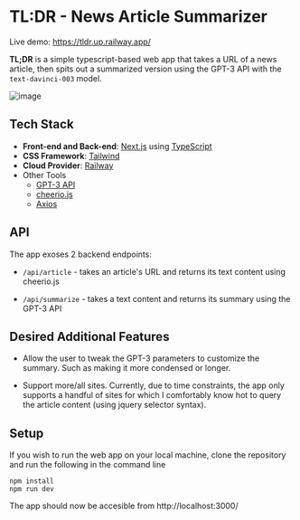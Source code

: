 # TL:DR - News Article Summarizer

Live demo: https://tldr.up.railway.app/

**TL;DR** is a simple typescript-based web app that takes a URL of a news article, then spits out a summarized version using the GPT-3 API with the `text-davinci-003` model.

![image](https://user-images.githubusercontent.com/18186677/209426410-31507871-f029-4e2c-8d1a-636cae7bd62c.png)

## Tech Stack

- **Front-end and Back-end**: [Next.js](https://nextjs.org/) using [TypeScript](https://www.typescriptlang.org/)
- **CSS Framework**: [Tailwind](https://tailwindcss.com/)
- **Cloud Provider**: [Railway](https://railway.app/)
- Other Tools
  - [GPT-3 API](https://openai.com/api/)
  - [cheerio.js](https://cheerio.js.org/)
  - [Axios](https://axios-http.com/docs/intro)

## API

The app exoses 2 backend endpoints:

- `/api/article` - takes an article's URL and returns its text content using cheerio.js

- `/api/summarize` - takes a text content and returns its summary using the GPT-3 API

## Desired Additional Features

- Allow the user to tweak the GPT-3 parameters to customize the summary. Such as making it more condensed or longer.

- Support more/all sites. Currently, due to time constraints, the app only supports a handful of sites for which I comfortably know hot to query the article content (using jquery selector syntax).

## Setup

If you wish to run the web app on your local machine, clone the repository and run the following in the command line

```
npm install
npm run dev
```

The app should now be accesible from http://localhost:3000/
